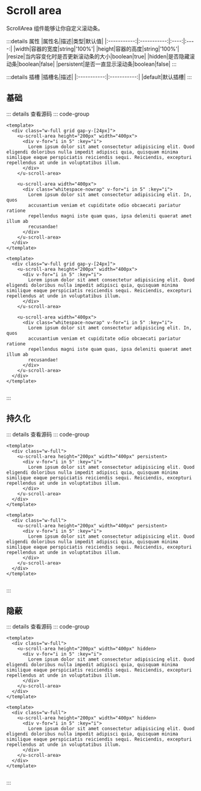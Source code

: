 <!-- import -->
<script setup>
import Basic from '../examples/scroll-area/01.basic.vue'
import Persistent from '../examples/scroll-area/02.persistent.vue'
import Hidden from '../examples/scroll-area/03.hidden.vue'
</script>
<!-- import -->

<!-- title -->
# Scroll area
<!-- title -->

<!-- desc -->
ScrollArea 组件能够让你自定义滚动条。 
<!-- desc -->

<!-- props -->
:::details 属性
|属性名|描述|类型|默认值|
|:-----------:|:-----------:|:----:|:----:|
|width|容器的宽度|string|'100%'|
|height|容器的高度|string|'100%'|
|resize|当内容变化时是否更新滚动条的大小|boolean|true|
|hidden|是否隐藏滚动条|boolean|false|
|persistent|是否一直显示滚动条|boolean|false|
:::
<!-- props -->

<!-- slots -->
:::details 插槽
|插槽名|描述|
|:-----------:|:-----------:|
|default|默认插槽|
:::
<!-- slots -->

<!-- subtitle -->
## 基础
<!-- subtitle -->

<!-- desc -->
<!-- desc -->

<!-- component -->
<Basic></Basic>
::: details 查看源码
::: code-group
```vue [template]
<template>
  <div class="w-full grid gap-y-[24px]">
    <u-scroll-area height="200px" width="400px">
      <div v-for="i in 5" :key="i">
        Lorem ipsum dolor sit amet consectetur adipisicing elit. Quod eligendi doloribus nulla impedit adipisci quia, quisquam minima similique eaque perspiciatis reiciendis sequi. Reiciendis, excepturi repellendus at unde in voluptatibus illum.
      </div>
    </u-scroll-area>

    <u-scroll-area width="400px">
      <div class="whitespace-nowrap" v-for="i in 5" :key="i">
        Lorem ipsum dolor sit amet consectetur adipisicing elit. In, quos 
        accusantium veniam et cupiditate odio obcaecati pariatur ratione 
        repellendus magni iste quam quas, ipsa deleniti quaerat amet illum ab 
        recusandae!
      </div>
    </u-scroll-area>
  </div>
</template>
```

```vue [all]
<template>
  <div class="w-full grid gap-y-[24px]">
    <u-scroll-area height="200px" width="400px">
      <div v-for="i in 5" :key="i">
        Lorem ipsum dolor sit amet consectetur adipisicing elit. Quod eligendi doloribus nulla impedit adipisci quia, quisquam minima similique eaque perspiciatis reiciendis sequi. Reiciendis, excepturi repellendus at unde in voluptatibus illum.
      </div>
    </u-scroll-area>

    <u-scroll-area width="400px">
      <div class="whitespace-nowrap" v-for="i in 5" :key="i">
        Lorem ipsum dolor sit amet consectetur adipisicing elit. In, quos 
        accusantium veniam et cupiditate odio obcaecati pariatur ratione 
        repellendus magni iste quam quas, ipsa deleniti quaerat amet illum ab 
        recusandae!
      </div>
    </u-scroll-area>
  </div>
</template>


```

:::
<!-- component -->

<!-- subtitle -->
## 持久化
<!-- subtitle -->

<!-- desc -->
<!-- desc -->

<!-- component -->
<Persistent></Persistent>
::: details 查看源码
::: code-group
```vue [template]
<template>
  <div class="w-full">
    <u-scroll-area height="200px" width="400px" persistent>
      <div v-for="i in 5" :key="i">
        Lorem ipsum dolor sit amet consectetur adipisicing elit. Quod eligendi doloribus nulla impedit adipisci quia, quisquam minima similique eaque perspiciatis reiciendis sequi. Reiciendis, excepturi repellendus at unde in voluptatibus illum.
      </div>
    </u-scroll-area>
  </div>
</template>
```

```vue [all]
<template>
  <div class="w-full">
    <u-scroll-area height="200px" width="400px" persistent>
      <div v-for="i in 5" :key="i">
        Lorem ipsum dolor sit amet consectetur adipisicing elit. Quod eligendi doloribus nulla impedit adipisci quia, quisquam minima similique eaque perspiciatis reiciendis sequi. Reiciendis, excepturi repellendus at unde in voluptatibus illum.
      </div>
    </u-scroll-area>
  </div>
</template>


```

:::
<!-- component -->

<!-- subtitle -->
## 隐蔽
<!-- subtitle -->

<!-- desc -->
<!-- desc -->

<!-- component -->
<Hidden></Hidden>
::: details 查看源码
::: code-group
```vue [template]
<template>
  <div class="w-full">
    <u-scroll-area height="200px" width="400px" hidden>
      <div v-for="i in 5" :key="i">
        Lorem ipsum dolor sit amet consectetur adipisicing elit. Quod eligendi doloribus nulla impedit adipisci quia, quisquam minima similique eaque perspiciatis reiciendis sequi. Reiciendis, excepturi repellendus at unde in voluptatibus illum.
      </div>
    </u-scroll-area>
  </div>
</template>
```

```vue [all]
<template>
  <div class="w-full">
    <u-scroll-area height="200px" width="400px" hidden>
      <div v-for="i in 5" :key="i">
        Lorem ipsum dolor sit amet consectetur adipisicing elit. Quod eligendi doloribus nulla impedit adipisci quia, quisquam minima similique eaque perspiciatis reiciendis sequi. Reiciendis, excepturi repellendus at unde in voluptatibus illum.
      </div>
    </u-scroll-area>
  </div>
</template>


```

:::
<!-- component -->

